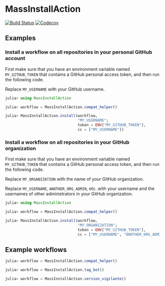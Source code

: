 # MassInstallAction

[![Build Status](https://travis-ci.com/bcbi/MassInstallAction.jl.svg?branch=master)](https://travis-ci.com/bcbi/MassInstallAction.jl/branches)
[![Codecov](https://codecov.io/gh/bcbi/MassInstallAction.jl/branch/master/graph/badge.svg)](https://codecov.io/gh/bcbi/MassInstallAction.jl)

## Examples

### Install a workflow on all repositories in your personal GitHub account

First make sure that you have an environment variable
named `MY_GITHUB_TOKEN` that contains a GitHub personal
access token, and then run the following code.

Replace `MY_USERNAME` with your GitHub username.

```julia
julia> using MassInstallAction

julia> workflow = MassInstallAction.compat_helper()

julia> MassInstallAction.install(workflow,
                                 "MY_USERNAME";
                                 token = ENV["MY_GITHUB_TOKEN"],
                                 cc = ["MY_USERNAME"])
```

### Install a workflow on all repositories in your GitHub organization

First make sure that you have an environment variable
named `MY_GITHUB_TOKEN` that contains a GitHub personal
access token, and then run the following code.

Replace
`MY_ORGANIZATION` with the name of your GitHub
organization.

Replace `MY_USERNAME`, `ANOTHER_ORG_ADMIN`, etc. with your username and the
usernames of other administrators in your GitHub
organization.

```julia
julia> using MassInstallAction

julia> workflow = MassInstallAction.compat_helper()

julia> MassInstallAction.install(workflow,
                                 "MY_ORGANIZATION";
                                 token = ENV["MY_GITHUB_TOKEN"],
                                 cc = ["MY_USERNAME", "ANOTHER_ORG_ADMIN"])
```

## Example workflows

```julia
julia> workflow = MassInstallAction.compat_helper()

julia> workflow = MassInstallAction.tag_bot()

julia> workflow = MassInstallAction.version_vigilante()
```
